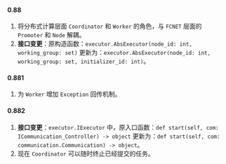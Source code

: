 #### 0.88

1. 将分布式计算层面 `Coordinator` 和 `Worker` 的角色，与 `FCNET` 层面的 `Promoter` 和 `Node` 解耦。
2. **接口变更**：原构造函数：`executor.AbsExecutor(node_id: int, working_group: set)`
   更新为：`executor.AbsExecutor(node_id: int, working_group: set, initializer_id: int)`。

#### 0.881

1. 为 `Worker` 增加 `Exception` 回传机制。

#### 0.882

1. **接口变更**：`executor.IExecutor` 中，原入口函数：`def start(self, com: ICommunication_Controller) -> object`
   更新为：`def start(self, com: communication.Communication) -> object`。
2. 现在 `Coordinator` 可以随时终止已经提交的任务。
